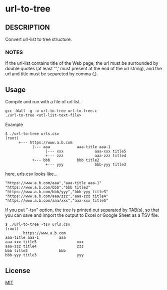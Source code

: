 # url-to-tree

## DESCRIPTION
Convert url-list to tree structure.

### NOTES

If the url-list contains title of the Web page, 
the url must be surrounded by double quotes (at least '",' must present at the end of the url string),
and the url and title must be separeted by comma (,).

## Usage
Compile and run with a file of url list.
```
gcc -Wall -g -o url-to-tree url-to-tree.c
./url-to-tree <utl-list-text-file>
```
Example
```
$ ./url-to-tree urls.csv
(root)
      +--- https://www.a.b.com
            |--- aaa            aaa-title aaa-1
                  |--- xxx              aaa-xxx title5
                  +--- zzz              aaa-zzz title4
            +--- bbb            bbb title2
                  +--- yyy              bbb-yyy title3
```
here, urls.csv looks like...
```
"https://www.a.b.com/aaa","aaa-title aaa-1"
"https://www.a.b.com/bbb","bbb title2"
"https://www.a.b.com/bbb/yyy","bbb-yyy title3"
"https://www.a.b.com/aaa/zzz","aaa-zzz title4"
"https://www.a.b.com/aaa/xxx","aaa-xxx title5"
```
If you put "-tsv" option, the tree is printed out separated by TAB(s),
so that you can save and import the output to Excel or Google Sheet as a TSV file.
```
$ ./url-to-tree -tsv urls.csv
(root)
        https://www.a.b.com
aaa-title aaa-1         aaa
aaa-xxx title5                  xxx
aaa-zzz title4                  zzz
bbb title2              bbb
bbb-yyy title3                  yyy
```

## License
[MIT](https://choosealicense.com/licenses/mit/)

